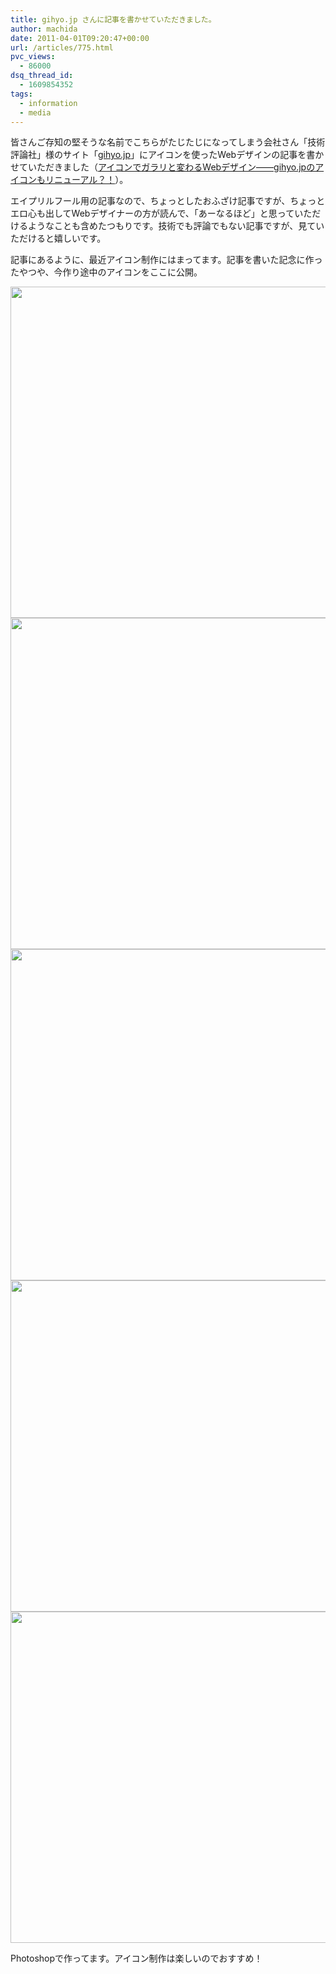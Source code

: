 ```yaml
---
title: gihyo.jp さんに記事を書かせていただきました。
author: machida
date: 2011-04-01T09:20:47+00:00
url: /articles/775.html
pvc_views:
  - 86000
dsq_thread_id:
  - 1609854352
tags:
  - information
  - media
---
```

皆さんご存知の堅そうな名前でこちらがたじたじになってしまう会社さん「技術評論社」様のサイト「[gihyo.jp][1]」にアイコンを使ったWebデザインの記事を書かせていただきました（[アイコンでガラリと変わるWebデザイン――gihyo.jpのアイコンもリニューアル？！][2]）。

エイプリルフール用の記事なので、ちょっとしたおふざけ記事ですが、ちょっとエロ心も出してWebデザイナーの方が読んで、「あーなるほど」と思っていただけるようなことも含めたつもりです。技術でも評論でもない記事ですが、見ていただけると嬉しいです。

記事にあるように、最近アイコン制作にはまってます。記事を書いた記念に作ったやつや、今作り途中のアイコンをここに公開。


  <img src="http://fjord.jp/wp-content/uploads/2011/04/paiotsu-530x530.png" alt="" title="paiotsu" width="530" height="530" class="alignnone size-medium wp-image-777" />



  <img src="http://fjord.jp/wp-content/uploads/2011/04/twitter-530x530.png" alt="" title="twitter" width="530" height="530" class="alignnone size-medium wp-image-778" />



  <img src="http://fjord.jp/wp-content/uploads/2011/04/hatch-530x530.png" alt="" title="hatch" width="530" height="530" class="alignnone size-medium wp-image-779" />



  <img src="http://fjord.jp/wp-content/uploads/2011/04/snipet-530x530.png" alt="" title="snipet" width="530" height="530" class="alignnone size-medium wp-image-780" />



  <img src="http://fjord.jp/wp-content/uploads/2011/04/paste-530x530.png" alt="" title="paste" width="530" height="530" class="alignnone size-medium wp-image-781" />


Photoshopで作ってます。アイコン制作は楽しいのでおすすめ！

 [1]: http://gihyo.jp/
 [2]: http://gihyo.jp/design/column/01/design/2011/aprilfool2011-01
